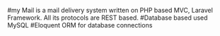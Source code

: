#my Mail is a mail delivery system written on PHP based MVC, Laravel Framework. 
All its protocols are REST based.
#Database based used MySQL
#Eloquent ORM for database connections
 

